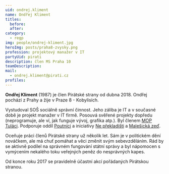 ```yaml
---
uid: ondrej.kliment
name: Ondřej Kliment
titles:
  before:
  after:
category:
  - regp
img: people/ondrej-kliment.jpg
heroImg: posts/praha8-zvysky.png
profession: projektový manažer v IT
partyUid: pirati
description: člen MS Praha 10
teamDescription:
mail:
  - ondrej.kliment@pirati.cz
profiles:
---
```


**Ondřej Kliment** (1987) je člen Pirátské strany od dubna 2018. Ondřej pochází z Prahy a žije v Praze 8 - Kobylisích.

Vystudoval SOŠ sociálně správní činnost. Jeho záliba je IT a v současné době je projekt manažer v IT firmě. Posouvá svěřené projekty dopředu (neprogramuje, ale ví, jak funguje vývoj, grafika atp.). Byl členem [MOP Tuláci](http://www.tulaci.eu). Podporuje oddíl [Poutníci](https://oddilpoutnici.cz/) a iniciativy [Ne překladišti](https://www.neprekladisti.cz/) a [Malešická zeď](https://www.facebook.com/malesickazed/).

Oceňuje práci členů Pirátské strany už několik let. Sám je v politickém dění nováčkem, ale má chuť pomáhat a věci změnit svým sebevzděláním. Rád by se aktivně podílel na správném fungování státní správy a byl nápomocen s vymýcením nekalého toku veřejných peněz do nesprávných kapes.

Od konce roku 2017 se pravidelně účastní akcí pořádaných Pirátskou stranou.
